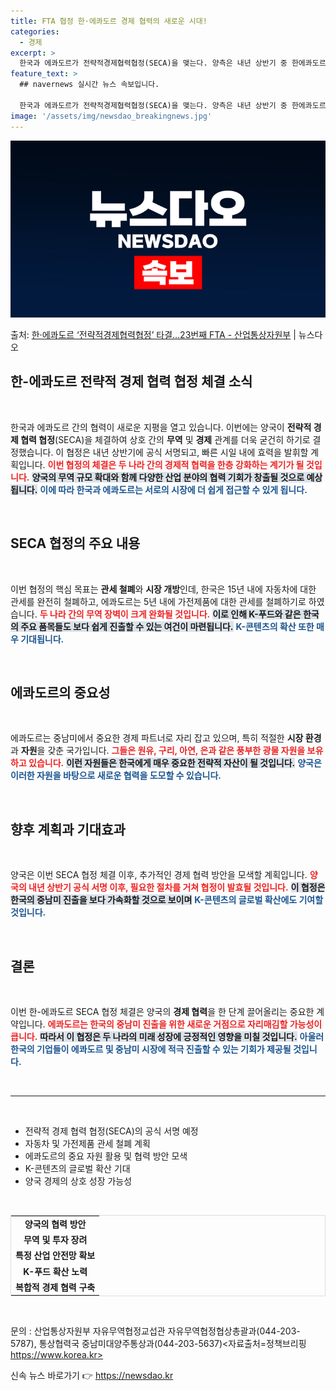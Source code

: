 ```yaml
---
title: FTA 협정 한·에콰도르 경제 협력의 새로운 시대!
categories:
  - 경제
excerpt: >
  한국과 에콰도르가 전략적경제협력협정(SECA)을 맺는다. 양측은 내년 상반기 중 한에콰도르 SECA에 정식 …
feature_text: >
  ## navernews 실시간 뉴스 속보입니다.

  한국과 에콰도르가 전략적경제협력협정(SECA)을 맺는다. 양측은 내년 상반기 중 한에콰도르 SECA에 정식 …
image: '/assets/img/newsdao_breakingnews.jpg'
---
```


![뉴스다오 속보](/assets/img/newsdao_breakingnews.jpg)

<p>출처: <a href="https://newsdao.kr/2132" rel="dofollow">한·에콰도르 ‘전략적경제협력협정’ 타결…23번째 FTA - 산업통상자원부</a> | 뉴스다오</p>

<h2 data-ke-size="size26">한-에콰도르 전략적 경제 협력 협정 체결 소식</h2>

<p data-ke-size="size16">&nbsp;</p>

한국과 에콰도르 간의 협력이 새로운 지평을 열고 있습니다. 이번에는 양국이 **전략적 경제 협력 협정**(SECA)을 체결하여 상호 간의 **무역** 및 **경제** 관계를 더욱 굳건히 하기로 결정했습니다. 이 협정은 내년 상반기에 공식 서명되고, 빠른 시일 내에 효력을 발휘할 계획입니다. <b><span style="color: #ee2323;">이번 협정의 체결은 두 나라 간의 경제적 협력을 한층 강화하는 계기가 될 것입니다.</span></b> <b><span style="background-color: #21538527;">양국의 무역 규모 확대와 함께 다양한 산업 분야의 협력 기회가 창출될 것으로 예상됩니다.</span></b> <b><span style="color: #1a5490;">이에 따라 한국과 에콰도르는 서로의 시장에 더 쉽게 접근할 수 있게 됩니다.</span></b> 

<p data-ke-size="size16">&nbsp;</p>

<h2 data-ke-size="size26">SECA 협정의 주요 내용</h2>

<p data-ke-size="size16">&nbsp;</p>

이번 협정의 핵심 목표는 **관세 철폐**와 **시장 개방**인데, 한국은 15년 내에 자동차에 대한 관세를 완전히 철폐하고, 에콰도르는 5년 내에 가전제품에 대한 관세를 철폐하기로 하였습니다. <b><span style="color: #ee2323;">두 나라 간의 무역 장벽이 크게 완화될 것입니다.</span></b> <b><span style="background-color: #21538527;">이로 인해 K-푸드와 같은 한국의 주요 품목들도 보다 쉽게 진출할 수 있는 여건이 마련됩니다.</span></b> <b><span style="color: #1a5490;">K-콘텐츠의 확산 또한 매우 기대됩니다.</span></b> 

<p data-ke-size="size16">&nbsp;</p>

<h2 data-ke-size="size26">에콰도르의 중요성</h2>

<p data-ke-size="size16">&nbsp;</p>

에콰도르는 중남미에서 중요한 경제 파트너로 자리 잡고 있으며, 특히 적절한 **시장 환경**과 **자원**을 갖춘 국가입니다. <b><span style="color: #ee2323;">그들은 원유, 구리, 아연, 은과 같은 풍부한 광물 자원을 보유하고 있습니다.</span></b> <b><span style="background-color: #21538527;">이런 자원들은 한국에게 매우 중요한 전략적 자산이 될 것입니다.</span></b> <b><span style="color: #1a5490;">양국은 이러한 자원을 바탕으로 새로운 협력을 도모할 수 있습니다.</span></b> 

<p data-ke-size="size16">&nbsp;</p>

<h2 data-ke-size="size26">향후 계획과 기대효과</h2>

<p data-ke-size="size16">&nbsp;</p>

양국은 이번 SECA 협정 체결 이후, 추가적인 경제 협력 방안을 모색할 계획입니다. <b><span style="color: #ee2323;">양국의 내년 상반기 공식 서명 이후, 필요한 절차를 거쳐 협정이 발효될 것입니다.</span></b> <b><span style="background-color: #21538527;">이 협정은 한국의 중남미 진출을 보다 가속화할 것으로 보이며</span></b> <b><span style="color: #1a5490;">K-콘텐츠의 글로벌 확산에도 기여할 것입니다.</span></b> 

<p data-ke-size="size16">&nbsp;</p>

<h2 data-ke-size="size26">결론</h2>

<p data-ke-size="size16">&nbsp;</p>

이번 한-에콰도르 SECA 협정 체결은 양국의 **경제 협력**을 한 단계 끌어올리는 중요한 계약입니다. <b><span style="color: #ee2323;">에콰도르는 한국의 중남미 진출을 위한 새로운 거점으로 자리매김할 가능성이 큽니다.</span></b> <b><span style="background-color: #21538527;">따라서 이 협정은 두 나라의 미래 성장에 긍정적인 영향을 미칠 것입니다.</span></b> <b><span style="color: #1a5490;">아울러 한국의 기업들이 에콰도르 및 중남미 시장에 적극 진출할 수 있는 기회가 제공될 것입니다.</span></b>

<p data-ke-size="size16">&nbsp;</p>

<hr>

<p data-ke-size="size16">&nbsp;</p>

<ul>
    <li>전략적 경제 협력 협정(SECA)의 공식 서명 예정</li>
    <li>자동차 및 가전제품 관세 철폐 계획</li>
    <li>에콰도르의 중요 자원 활용 및 협력 방안 모색</li>
    <li>K-콘텐츠의 글로벌 확산 기대</li>
    <li>양국 경제의 상호 성장 가능성</li>
</ul>

<p data-ke-size="size16">&nbsp;</p>

<table style="border-collapse: collapse; border: 1px solid #dddddd; width: 100%;">
    <tr>
        <td style="text-align: center; height: 17px;"><b>양국의 협력 방안</b></td>
    </tr>
    <tr>
        <td style="text-align: center; height: 17px;"><b>무역 및 투자 장려</b></td>
    </tr>
    <tr>
        <td style="text-align: center; height: 17px;"><b>특정 산업 안전망 확보</b></td>
    </tr>
    <tr>
        <td style="text-align: center; height: 17px;"><b>K-푸드 확산 노력</b></td>
    </tr>
    <tr>
        <td style="text-align: center; height: 17px;"><b>복합적 경제 협력 구축</b></td>
    </tr>
</table>

<p data-ke-size="size16">&nbsp;</p> 

문의 : 산업통상자원부 자유무역협정교섭관 자유무역협정협상총괄과(044-203-5787), 통상협력국 중남미대양주통상과(044-203-5637)<자료출처=정책브리핑 https://www.korea.kr> 

신속 뉴스 바로가기 👉 <a href="https://newsdao.kr" rel="dofollow">https://newsdao.kr</a>


